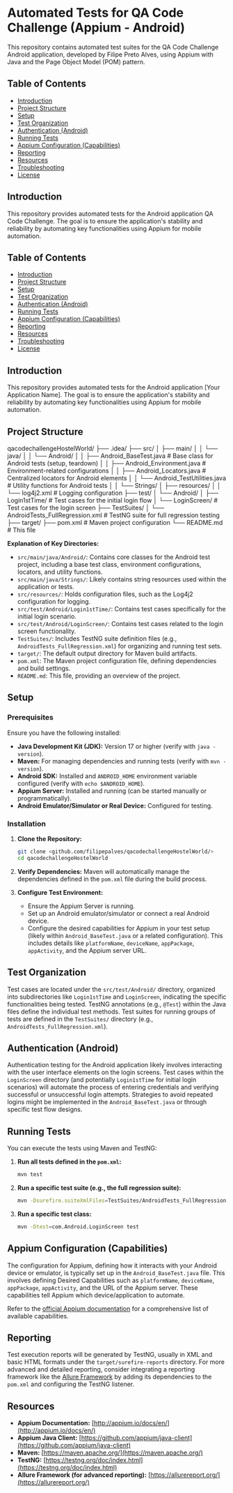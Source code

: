 # Automated Tests for QA Code Challenge (Appium - Android)

This repository contains automated test suites for the QA Code Challenge Android application, developed by Filipe Preto Alves, using Appium with Java and the Page Object Model (POM) pattern.

## Table of Contents

- [Introduction](#introduction)
- [Project Structure](#project-structure)
- [Setup](#setup)
- [Test Organization](#test-organization)
- [Authentication (Android)](#authentication-android)
- [Running Tests](#running-tests)
- [Appium Configuration (Capabilities)](#appium-configuration-capabilities)
- [Reporting](#reporting)
- [Resources](#resources)
- [Troubleshooting](#troubleshooting)
- [License](#license)

## Introduction

This repository provides automated tests for the Android application QA Code Challenge. The goal is to ensure the application's stability and reliability by automating key functionalities using Appium for mobile automation.

## Table of Contents

- [Introduction](#introduction)
- [Project Structure](#project-structure)
- [Setup](#setup)
- [Test Organization](#test-organization)
- [Authentication (Android)](#authentication-android)
- [Running Tests](#running-tests)
- [Appium Configuration (Capabilities)](#appium-configuration-capabilities)
- [Reporting](#reporting)
- [Resources](#resources)
- [Troubleshooting](#troubleshooting)
- [License](#license)

## Introduction

This repository provides automated tests for the Android application [Your Application Name]. The goal is to ensure the application's stability and reliability by automating key functionalities using Appium for mobile automation.

## Project Structure

qacodechallengeHostelWorld/
├── .idea/
├── src/
│   ├── main/
│   │   └── java/
│   │       └── Android/
│   │           ├── Android_BaseTest.java        # Base class for Android tests (setup, teardown)
│   │           ├── Android_Environment.java     # Environment-related configurations
│   │           ├── Android_Locators.java        # Centralized locators for Android elements
│   │           └── Android_TestUtilities.java   # Utility functions for Android tests
│   │       └── Strings/
│   ├── resources/
│   │   └── log4j2.xml                          # Logging configuration
├── test/
│   └── Android/
│       ├── Login1stTime/                      # Test cases for the initial login flow
│       └── LoginScreen/                       # Test cases for the login screen
├── TestSuites/
│   └── AndroidTests_FullRegression.xml      # TestNG suite for full regression testing
├── target/
├── pom.xml                                  # Maven project configuration
└── README.md                                # This file

**Explanation of Key Directories:**

* `src/main/java/Android/`: Contains core classes for the Android test project, including a base test class, environment configurations, locators, and utility functions.
* `src/main/java/Strings/`: Likely contains string resources used within the application or tests.
* `src/resources/`: Holds configuration files, such as the Log4j2 configuration for logging.
* `src/test/Android/Login1stTime/`: Contains test cases specifically for the initial login scenario.
* `src/test/Android/LoginScreen/`: Contains test cases related to the login screen functionality.
* `TestSuites/`: Includes TestNG suite definition files (e.g., `AndroidTests_FullRegression.xml`) for organizing and running test sets.
* `target/`: The default output directory for Maven build artifacts.
* `pom.xml`: The Maven project configuration file, defining dependencies and build settings.
* `README.md`: This file, providing an overview of the project.

## Setup

### Prerequisites

Ensure you have the following installed:

* **Java Development Kit (JDK):** Version 17 or higher (verify with `java -version`).
* **Maven:** For managing dependencies and running tests (verify with `mvn -version`).
* **Android SDK:** Installed and `ANDROID_HOME` environment variable configured (verify with `echo $ANDROID_HOME`).
* **Appium Server:** Installed and running (can be started manually or programmatically).
* **Android Emulator/Simulator or Real Device:** Configured for testing.

### Installation

1.  **Clone the Repository:**
    ```bash
    git clone <github.com/filipepalves/qacodechallengeHostelWorld/>
    cd qacodechallengeHostelWorld
    ```

2.  **Verify Dependencies:**
    Maven will automatically manage the dependencies defined in the `pom.xml` file during the build process.

3.  **Configure Test Environment:**
    * Ensure the Appium Server is running.
    * Set up an Android emulator/simulator or connect a real Android device.
    * Configure the desired capabilities for Appium in your test setup (likely within `Android_BaseTest.java` or a related configuration). This includes details like `platformName`, `deviceName`, `appPackage`, `appActivity`, and the Appium server URL.

## Test Organization

Test cases are located under the `src/test/Android/` directory, organized into subdirectories like `Login1stTime` and `LoginScreen`, indicating the specific functionalities being tested. TestNG annotations (e.g., `@Test`) within the Java files define the individual test methods. Test suites for running groups of tests are defined in the `TestSuites/` directory (e.g., `AndroidTests_FullRegression.xml`).

## Authentication (Android)

Authentication testing for the Android application likely involves interacting with the user interface elements on the login screens. Test cases within the `LoginScreen` directory (and potentially `Login1stTime` for initial login scenarios) will automate the process of entering credentials and verifying successful or unsuccessful login attempts. Strategies to avoid repeated logins might be implemented in the `Android_BaseTest.java` or through specific test flow designs.

## Running Tests

You can execute the tests using Maven and TestNG:

1.  **Run all tests defined in the `pom.xml`:**
    ```bash
    mvn test
    ```

2.  **Run a specific test suite (e.g., the full regression suite):**
    ```bash
    mvn -Dsurefire.suiteXmlFiles=TestSuites/AndroidTests_FullRegression.xml test
    ```

3.  **Run a specific test class:**
    ```bash
    mvn -Dtest=com.Android.LoginScreen test
    ```

## Appium Configuration (Capabilities)

The configuration for Appium, defining how it interacts with your Android device or emulator, is typically set up in the `Android_BaseTest.java` file. This involves defining Desired Capabilities such as `platformName`, `deviceName`, `appPackage`, `appActivity`, and the URL of the Appium server. These capabilities tell Appium which device/application to automate.

Refer to the [official Appium documentation](http://appium.io/docs/en/caps/) for a comprehensive list of available capabilities.

## Reporting

Test execution reports will be generated by TestNG, usually in XML and basic HTML formats under the `target/surefire-reports` directory. For more advanced and detailed reporting, consider integrating a reporting framework like the [Allure Framework](https://allurereport.org/) by adding its dependencies to the `pom.xml` and configuring the TestNG listener.

## Resources

* **Appium Documentation:** [http://appium.io/docs/en/](http://appium.io/docs/en/)
* **Appium Java Client:** [https://github.com/appium/java-client](https://github.com/appium/java-client)
* **Maven:** [https://maven.apache.org/](https://maven.apache.org/)
* **TestNG:** [https://testng.org/doc/index.html](https://testng.org/doc/index.html)
* **Allure Framework (for advanced reporting):** [https://allurereport.org/](https://allurereport.org/)
